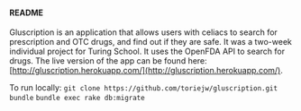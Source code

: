 #### README

Gluscription is an application that allows users with celiacs to search for prescription and OTC drugs, and find out if they are safe. It was a two-week individual project for Turing School. It uses the OpenFDA API to search for drugs. The live version of the app can be found here: [http://gluscription.herokuapp.com/](http://gluscription.herokuapp.com/).

To run locally:
`git clone https://github.com/toriejw/gluscription.git`
`bundle`
`bundle exec rake db:migrate`
